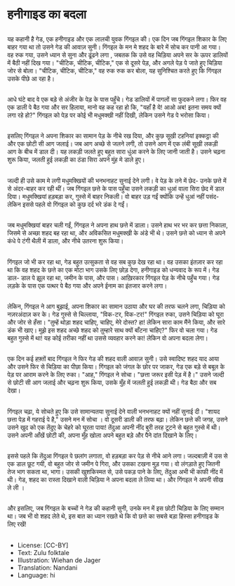 # हनीगाइड का बदला

##
यह कहानी है गेड, एक हनीगाइड और एक लालची युवक गिंगइल की। एक दिन जब गिंगइल शिकार के लिए बाहर गया था तो उसने गेड की आवाज़ सुनी। गिंगइल के मन मे शहद के बारे में सोच कर पानी आ गया। वह रुक गया, उसने ध्यान से सुना और ढूंढने लगा , जबतक कि उसे वह चिड़िया अपने सर के ऊपर डालियों में बैठी नहीं दिख गया। "चीटिक, चीटिक, चीटिक," एक से दूसरे पेड़, और अगले पेड़ पे जाते हुए चिड़िया जोर से बोला। "चीटिक, चीटिक, चीटिक," वह रुक रुक कर बोला, यह सुनिश्चित करते हुए कि गिंगइल उसके पीछे आ रहा है।

##
आधे घंटे बाद वे एक बड़े से अंजीर के पेड़ के पास पहुँचे। गेड डालियों में पागलों सा फुदकने लगा। फिर वह एक डाली पे बैठ गया और सर हिलाया, मानो वह कह रहा हो कि, "यहाँ है ये! आओ अब! इतना समय क्यों लगा रहे हो?" गिंगइल को पेड़ पर कोई भी मधुमक्खी नहीं दिखी, लेकिन उसने गेड पे भरोसा किया।

##
इसलिए गिंगइल ने अपना शिकार का सामान पेड़ के नीचे रख दिया, और कुछ सूखी टहनियां इक्कट्ठा की और एक छोटी सी आग जलाई। जब आग अच्छे से जलने लगी, तो उसने आग में एक लंबी सूखी लकड़ी आग के बीच में डाल दी। यह लकड़ी जलते हुए बहुत सारा धुंआ करने के लिए जानी जाती है। उसने चढ़ना शुरू किया, जलती हुई लकड़ी का ठंडा सिरा अपने मुंह मे डाले हुए।

##
जल्दी ही उसे काम मे लगी मधुमक्खियों की भनभनाहट सुनाई देने लगी। वे पेड़ के तने में छेद- उनके छत्ते में से अंदर-बाहर कर रही थीं। जब गिंगइल छत्ते के पास पहुँचा उसने लकड़ी का धुआं वाला सिरा छेद में डाल दिया। मधुमक्खियां हड़बड़ा कर, गुस्से में बाहर निकली। वो बाहर उड़ गईं क्योंकि उन्हें धुआं नहीं पसंद- लेकिन इससे पहले वो गिंगइल को कुछ दर्द भरे डंक दे गईं।

##
जब मधुमक्खियां बाहर चली गईं, गिंगइल ने अपना हाथ छत्ते में डाला। उसने हाथ भर भर कर छत्ता निकाला, जिसमे से अच्छा शहद बह रहा था, और अविकसित मधुमक्खी के अंडे भी थे। उसने छत्ते को ध्यान से अपने कंधे पे टंगी थैली में डाला, और नीचे उतरना शुरू किया।

##
गिंगइल जो भी कर रहा था, गेड बहुत उत्सुकता से वह सब कुछ देख रहा था। वह उसका इंतज़ार कर रहा था कि वह शहद के छत्ते का एक मोटा भाग उसके लिए छोड़ देगा, हनीगाइड को धन्यवाद के रूप में। गेड डाल- डाल पे झूल रहा था, जमीन के पास, और पास। आख़िरकार गिंगइल पेड़ के नीचे पहुँच गया। गेड लड़के के पास एक पत्थर पे बैठ गया और अपने ईनाम का इंतजार करने लगा।

##
लेकिन, गिंगइल ने आग बुझाई, अपना शिकार का सामान उठाया और घर की तरफ चलने लगा, चिड़िया को नज़रअंदाज़ कर के। गेड गुस्से से चिल्लाया, "विक-टर, विक-टर!" गिंगइल रुका, उसने चिड़िया को घूरा और जोर से हँसा। "तुम्हें थोड़ा शहद चाहिए, चाहिए, मेरे दोस्त? हा! लेकिन सारा काम मैंने किया, और सारे डंक भी खाए। मुझे इस शहद अच्छे शहद को तुम्हारे साथ क्यों बाँटना चाहिए?" फिर वो चला गया। गेड बहुत गुस्से में था! यह कोई तरीका नहीं था उससे व्यवहार करने का! लेकिन वो अपना बदला लेगा।

##
एक दिन कई हफ़्तों बाद गिंगइल ने फिर गेड की शहद वाली आवाज़ सुनी। उसे स्वादिष्ट शहद याद आया और उसने फिर से चिड़िया का पीछा किया। गिंगइल को जंगल के छोर पर जाकर, गेड एक बड़े से बबूल के पेड़ पर आराम करने के लिए रुका। "आह," गिंगइल ने सोचा। "छत्ता जरूर इसी पेड़ में है।" उसने जल्दी से छोटी सी आग जलाई और चढ़ना शुरू किया, उसके मुँह में जलती हुई लकड़ी थी। गेड बैठा और सब देखा।

##
गिंगइल चढ़ा, ये सोचते हुए कि उसे सामान्यतया सुनाई देने वाली भनभनाहट क्यों नहीं सुनाई दी। "शायद छत्ता पेड़ में गहराई पे है," उसने मन में सोचा । वो दूसरी डाली की तरफ बढ़ा। लेकिन छत्ते की जगह, उसने उसने खुद को एक तेंदुए के चेहरे को घूरता पाया! तेंदुआ अपनी नींद बुरी तरह टूटने से बहुत गुस्से में थी। उसने अपनी आँखें छोटी की, अपना मुँह खोला अपने बहुत बड़े और पैने दांत दिखाने के लिए।

##
इससे पहले कि तेंदुआ गिंगइल पे छलांग लगाता, वो हड़बड़ा कर पेड़ से नीचे आने लगा। जल्दबाज़ी में उस से एक डाल छूट गयी, वो बहुत जोर से जमीन पे गिरा, और उसका टखना मुड़ गया। वो लंगड़ाते हुए जितनी तेज भाग सकता था, भागा। उसकी खुशकिस्मत से, उसे पकड़ पाने के लिए, तेंदुआ अभी भी काफी नींद में थी। गेड, शहद का रास्ता दिखाने वाली चिड़िया ने अपना बदला ले लिया था। और गिंगइल ने अपनी सीख ले ली ।

##
और इसलिए, जब गिंगइल के बच्चों ने गेड की कहानी सुनी, उनके मन में इस छोटी चिड़िया के लिए सम्मान था। जब भी वो शहद लेते थे, इस बात का ध्यान रखते थे कि वो छत्ते का सबसे बड़ा हिस्सा हनीगाइड के लिए रखें!

##
* License: [CC-BY]
* Text: Zulu folktale
* Illustration: Wiehan de Jager
* Translation: Nandani
* Language: hi
